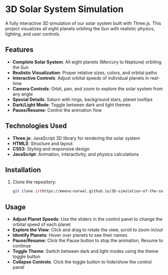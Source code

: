 # 3D Solar System Simulation

A fully interactive 3D simulation of our solar system built with Three.js. This project visualizes all eight planets orbiting the Sun with realistic physics, lighting, and user controls.

## Features

- **Complete Solar System**: All eight planets (Mercury to Neptune) orbiting the Sun
- **Realistic Visualization**: Proper relative sizes, colors, and orbital paths
- **Interactive Controls**: Adjust orbital speeds of individual planets in real-time
- **Camera Controls**: Orbit, pan, and zoom to explore the solar system from any angle
- **Special Details**: Saturn with rings, background stars, planet tooltips
- **Dark/Light Mode**: Toggle between dark and light themes
- **Pause/Resume**: Control the animation flow

## Technologies Used

- **Three.js**: JavaScript 3D library for rendering the solar system
- **HTML5**: Structure and layout
- **CSS3**: Styling and responsive design
- **JavaScript**: Animation, interactivity, and physics calculations

## Installation

1. Clone the repository:
   ```bash
   git clone //(https://meenu-narwal.github.io/3D-simulation-of-the-solar-system/)

## Usage

- **Adjust Planet Speeds**: Use the sliders in the control panel to change the orbital speed of each planet
- **Explore the View**: Click and drag to rotate the view, scroll to zoom in/out
- **Identify Planets**: Hover over planets to see their names
- **Pause/Resume**: Click the Pause button to stop the animation, Resume to continue
- **Toggle Theme**: Switch between dark and light modes using the theme toggle button
- **Collapse Controls**: Click the toggle button to hide/show the control panel
